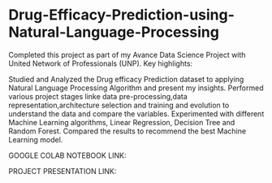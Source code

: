 # Drug-Efficacy-Prediction-using-Natural-Language-Processing
Completed this project as part of my Avance Data Science Project with United Network of Professionals (UNP). Key highlights:

Studied and Analyzed the Drug efficacy Prediction dataset to applying Natural Language Processing Algorithm and present my insights. Performed various project stages linke data pre-processing,data representation,architecture selection and training and evolution to understand the data and compare the variables. Experimented with different Machine Learning algorithms, Linear Regression, Decision Tree and Random Forest. Compared the results to recommend the best Machine Learning model.

GOOGLE COLAB NOTEBOOK LINK:


PROJECT PRESENTATION LINK:



